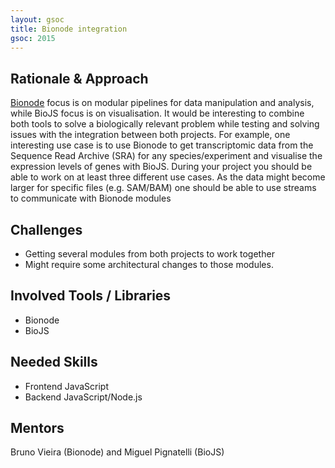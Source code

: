 ```yaml
---
layout: gsoc 
title: Bionode integration
gsoc: 2015
---
```


Rationale & Approach
----------------------

[Bionode](http://bionode.io) focus is on modular pipelines for data manipulation and analysis, while BioJS focus is on visualisation. It would be interesting to combine both tools to solve a biologically relevant problem while testing and solving issues with the integration between both projects.
For example, one interesting use case is to use Bionode to get transcriptomic data from the Sequence Read Archive (SRA) for any species/experiment and visualise the expression levels of genes with BioJS. During your project you should be able to work on at least three different use cases.
As the data might become larger for specific files (e.g. SAM/BAM) one should be able to use streams to communicate with Bionode modules

Challenges
----------

* Getting several modules from both projects to work together
* Might require some architectural changes to those modules.

Involved Tools / Libraries
--------------------------

* Bionode
* BioJS

Needed Skills
-------------

* Frontend JavaScript
* Backend JavaScript/Node.js

Mentors
---------

Bruno Vieira (Bionode) and Miguel Pignatelli (BioJS)
